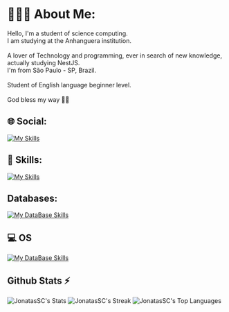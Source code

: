 # 🙇🏽‍♂️ About Me:
Hello, I'm a student of science computing. <br>I am studying at the Anhanguera institution.<br><br>A lover of Technology and programming, ever in search of new knowledge, actually studying NestJS.<br>I'm from São Paulo - SP, Brazil.<br><br>Student of English language beginner level.<br><br>God bless my way 🙏🏽 <br>


## 🌐 Social:
[![My Skills](https://skillicons.dev/icons?i=linkedin)](https://linkedin.com/in/jhowatassc) 


## 🚀 Skills:
[![My Skills](https://skillicons.dev/icons?i=js,ts,py,tailwind,nodejs,nestjs,nextjs,react,express,cypresslinux,bash,aws,postman,docker,grafana&perline=10)](https://skillicons.dev)

## Databases:
[![My DataBase Skills](https://skillicons.dev/icons?i=sqlite,postgres,mysql)](https://skillicons.dev)

## 💻 OS
[![My DataBase Skills](https://skillicons.dev/icons?i=debian,arch)](https://skillicons.dev)

## Github Stats ⚡
![JonatasSC's Stats](https://github-readme-stats.vercel.app/api?username=JonatasSC&theme=blueberry&show_icons=true&hide_border=true&count_private=true)
![JonatasSC's Streak](https://github-readme-streak-stats.herokuapp.com/?user=JonatasSC&theme=blueberry&hide_border=true)
![JonatasSC's Top Languages](https://github-readme-stats.vercel.app/api/top-langs/?username=JonatasSC&theme=blueberry&show_icons=true&hide_border=true&layout=compact)
